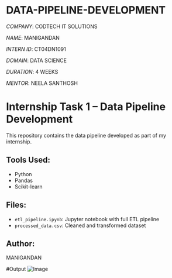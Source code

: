 # DATA-PIPELINE-DEVELOPMENT

*COMPANY*: CODTECH IT SOLUTIONS

*NAME*: MANIGANDAN

*INTERN ID*: CT04DN1091

*DOMAIN*:  DATA SCIENCE

*DURATION*: 4 WEEKS

*MENTOR*: NEELA SANTHOSH

# Internship Task 1 – Data Pipeline Development

This repository contains the data pipeline developed as part of my internship.

## Tools Used:
- Python
- Pandas
- Scikit-learn

## Files:
- `etl_pipeline.ipynb`: Jupyter notebook with full ETL pipeline
- `processed_data.csv`: Cleaned and transformed dataset

## Author:
MANIGANDAN

#Output
![Image](https://github.com/user-attachments/assets/6d5fa8a7-bc70-4fe8-b282-678510195f39)
